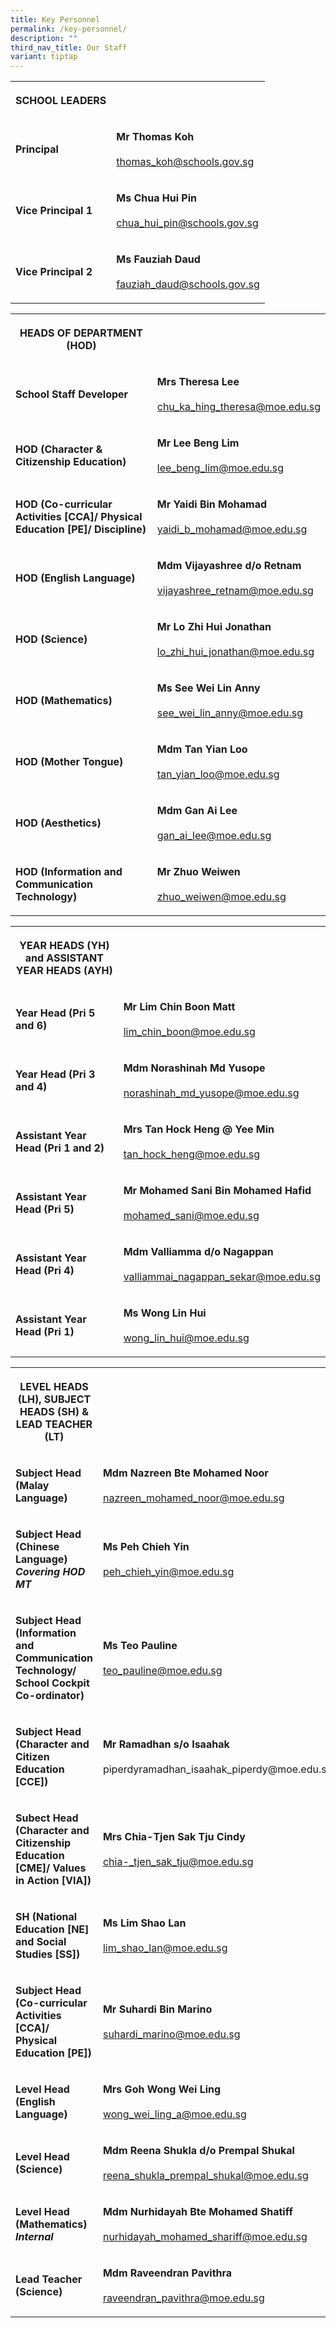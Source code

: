 ```yaml
---
title: Key Personnel
permalink: /key-personnel/
description: ""
third_nav_title: Our Staff
variant: tiptap
---
```

<table><tbody><tr><th rowspan="1" colspan="1"><p><strong>SCHOOL LEADERS</strong></p></th><th rowspan="1" colspan="1"><p></p></th></tr><tr><td rowspan="1" colspan="1"><p><strong>Principal</strong></p></td><td rowspan="1" colspan="1"><p><strong>Mr Thomas Koh</strong><br><br><a href="mailto:thomas_koh@schools.gov.sg" rel="noopener noreferrer nofollow" target="_blank">thomas_koh@schools.gov.sg</a></p></td></tr><tr><td rowspan="1" colspan="1"><p><strong>Vice Principal 1</strong></p></td><td rowspan="1" colspan="1"><p><strong>Ms Chua Hui Pin</strong><br><br><a href="mailto:CHUA_Hui_Pin@schools.gov.sg" rel="noopener noreferrer nofollow" target="_blank">chua_hui_pin@schools.gov.sg</a></p></td></tr><tr><td rowspan="1" colspan="1"><p><strong>Vice Principal 2</strong></p></td><td rowspan="1" colspan="1"><p><strong>Ms Fauziah Daud</strong><br><br><a href="mailto:fauziah_daud@schools.gov.sg" rel="noopener noreferrer nofollow" target="_blank">fauziah_daud@schools.gov.sg</a></p></td></tr></tbody></table><table><tbody><tr><th rowspan="1" colspan="1"><p><strong>HEADS OF DEPARTMENT (HOD)</strong></p></th><th rowspan="1" colspan="1"><p></p></th></tr><tr><td rowspan="1" colspan="1"><p><strong>School Staff Developer</strong></p></td><td rowspan="1" colspan="1"><p><strong>Mrs Theresa Lee</strong><br><br><a href="mailto:chu_ka_hing_theresa@moe.edu.sg" rel="noopener noreferrer nofollow" target="_blank">chu_ka_hing_theresa@moe.edu.sg</a></p></td></tr><tr><td rowspan="1" colspan="1"><p><strong>HOD (Character &amp; Citizenship Education)</strong></p></td><td rowspan="1" colspan="1"><p><strong>Mr Lee Beng Lim</strong><br><br><a href="mailto:lee_beng_lim@moe.edu.sg" rel="noopener noreferrer nofollow" target="_blank">lee_beng_lim@moe.edu.sg</a></p></td></tr><tr><td rowspan="1" colspan="1"><p><strong>HOD (Co-curricular Activities [CCA]/ Physical Education [PE]/ Discipline)</strong></p></td><td rowspan="1" colspan="1"><p><strong>Mr Yaidi Bin Mohamad</strong><br><br><a href="mailto:yaidi_b_mohamad@moe.edu.sg" rel="noopener noreferrer nofollow" target="_blank"> yaidi_b_mohamad@moe.edu.sg</a></p></td></tr><tr><td rowspan="1" colspan="1"><p><strong>HOD (English Language)</strong></p></td><td rowspan="1" colspan="1"><p><strong>Mdm Vijayashree d/o Retnam</strong><br><br><a href="mailto:vijayashree_retnam@moe.edu.sg" rel="noopener noreferrer nofollow" target="_blank">vijayashree_retnam@moe.edu.sg</a></p></td></tr><tr><td rowspan="1" colspan="1"><p><strong>HOD (Science)</strong></p></td><td rowspan="1" colspan="1"><p><strong>Mr Lo Zhi Hui Jonathan</strong><br><br><a href="mailto:lo_zhi_hui_jonathan@moe.edu.sg" rel="noopener noreferrer nofollow" target="_blank">lo_zhi_hui_jonathan@moe.edu.sg</a></p></td></tr><tr><td rowspan="1" colspan="1"><p><strong>HOD (Mathematics)</strong></p></td><td rowspan="1" colspan="1"><p><strong>Ms See Wei Lin Anny</strong><br><br><a href="mailto:see_wei_lin_anny@moe.edu.sg" rel="noopener noreferrer nofollow" target="_blank">see_wei_lin_anny@moe.edu.sg</a></p></td></tr><tr><td rowspan="1" colspan="1"><p><strong>HOD (Mother Tongue)</strong></p></td><td rowspan="1" colspan="1"><p><strong>Mdm Tan Yian Loo</strong><br><br><a href="mailto:tan_yian_loo@moe.edu.sg" rel="noopener noreferrer nofollow" target="_blank">tan_yian_loo@moe.edu.sg</a></p></td></tr><tr><td rowspan="1" colspan="1"><p><strong>HOD (Aesthetics)</strong></p></td><td rowspan="1" colspan="1"><p><strong>Mdm Gan Ai Lee</strong><br><br><a href="mailto:gan_ai_lee@moe.edu.sg" rel="noopener noreferrer nofollow" target="_blank">gan_ai_lee@moe.edu.sg</a></p></td></tr><tr><td rowspan="1" colspan="1"><p><strong>HOD (Information and Communication Technology)</strong></p></td><td rowspan="1" colspan="1"><p><strong>Mr Zhuo Weiwen</strong><br><br><a href="mailto:zhuo_weiwen@moe.edu.sg" rel="noopener noreferrer nofollow" target="_blank">zhuo_weiwen@moe.edu.sg</a></p></td></tr></tbody></table><table><tbody><tr><th rowspan="1" colspan="1"><p><strong>YEAR HEADS (YH) and ASSISTANT YEAR HEADS (AYH)</strong></p></th><th rowspan="1" colspan="1"><p></p></th></tr><tr><td rowspan="1" colspan="1"><p><strong>Year Head (Pri 5 and 6)</strong></p></td><td rowspan="1" colspan="1"><p><strong>Mr Lim Chin Boon Matt</strong><br><br><a href="mailto:lim_chin_boon@moe.edu.sg" rel="noopener noreferrer nofollow" target="_blank">lim_chin_boon@moe.edu.sg</a></p></td></tr><tr><td rowspan="1" colspan="1"><p><strong>Year Head (Pri 3 and 4)</strong></p></td><td rowspan="1" colspan="1"><p><strong>Mdm Norashinah Md Yusope</strong><br><br><a href="mailto:norashinah_md_yusope@moe.edu.sg" rel="noopener noreferrer nofollow" target="_blank">norashinah_md_yusope@moe.edu.sg</a></p></td></tr><tr><td rowspan="1" colspan="1"><p><strong>Assistant Year Head (Pri 1 and 2)</strong></p></td><td rowspan="1" colspan="1"><p><strong>Mrs Tan Hock Heng @ Yee Min</strong><br><br><a href="mailto:tan_hock_heng@moe.edu.sg" rel="noopener noreferrer nofollow" target="_blank">tan_hock_heng@moe.edu.sg</a></p></td></tr><tr><td rowspan="1" colspan="1"><p><strong>Assistant Year Head (Pri 5)</strong></p></td><td rowspan="1" colspan="1"><p><strong>Mr Mohamed Sani Bin Mohamed Hafid</strong><br><br><a href="mailto:mohamed_sani@moe.edu.sg" rel="noopener noreferrer nofollow" target="_blank">mohamed_sani@moe.edu.sg</a></p></td></tr><tr><td rowspan="1" colspan="1"><p><strong>Assistant Year Head (Pri 4)</strong></p></td><td rowspan="1" colspan="1"><p><strong>Mdm Valliamma d/o Nagappan</strong><br><br><a href="mailto:valliammai_nagappan_sekar@moe.edu.sg" rel="noopener noreferrer nofollow" target="_blank">valliammai_nagappan_sekar@moe.edu.sg</a></p></td></tr><tr><td rowspan="1" colspan="1"><p><strong>Assistant Year Head (Pri 1)</strong></p></td><td rowspan="1" colspan="1"><p><strong>Ms Wong Lin Hui</strong><br><br><a href="mailto:wong_lin_hui@moe.edu.sg" rel="noopener noreferrer nofollow" target="_blank">wong_lin_hui@moe.edu.sg</a></p></td></tr></tbody></table><table><tbody><tr><th rowspan="1" colspan="1"><p><strong>LEVEL HEADS (LH), SUBJECT HEADS (SH) &amp; LEAD TEACHER (LT)</strong></p></th><th rowspan="1" colspan="1"><p></p></th></tr><tr><td rowspan="1" colspan="1"><p><strong>Subject Head (Malay Language)</strong></p></td><td rowspan="1" colspan="1"><p><strong>Mdm Nazreen Bte Mohamed Noor</strong><br><br><a href="mailto:nazreen_mohamed_noor@moe.edu.sg" rel="noopener noreferrer nofollow" target="_blank">nazreen_mohamed_noor@moe.edu.sg</a></p></td></tr><tr><td rowspan="1" colspan="1"><p><strong>Subject Head (Chinese Language) </strong><br><strong><em>Covering HOD MT</em></strong></p></td><td rowspan="1" colspan="1"><p><strong>Ms Peh Chieh Yin</strong><br><br><a href="mailto:peh_chieh_yin@moe.edu.sg" rel="noopener noreferrer nofollow" target="_blank">peh_chieh_yin@moe.edu.sg</a></p></td></tr><tr><td rowspan="1" colspan="1"><p><strong>Subject Head (Information and Communication Technology/ School Cockpit Co-ordinator)</strong></p></td><td rowspan="1" colspan="1"><p><strong>Ms Teo Pauline</strong><br><br><a href="mailto:teo_pauline@moe.edu.sg" rel="noopener noreferrer nofollow" target="_blank">teo_pauline@moe.edu.sg</a></p></td></tr><tr><td rowspan="1" colspan="1"><p><strong>Subject Head (Character and Citizen Education [CCE])</strong></p></td><td rowspan="1" colspan="1"><p><strong>Mr Ramadhan s/o Isaahak</strong><br><br>piperdyramadhan_isaahak_piperdy@moe.edu.sg</p></td></tr><tr><td rowspan="1" colspan="1"><p><strong>Subect Head (Character and Citizenship Education [CME]/ Values in Action [VIA])</strong></p></td><td rowspan="1" colspan="1"><p><strong>Mrs Chia-Tjen Sak Tju Cindy</strong><br><br><a href="mailto:chia-_tjen_sak_tju@moe.edu.sg" rel="noopener noreferrer nofollow" target="_blank">chia-_tjen_sak_tju@moe.edu.sg</a></p></td></tr><tr><td rowspan="1" colspan="1"><p><strong>SH (National Education [NE] and Social Studies [SS])</strong></p></td><td rowspan="1" colspan="1"><p><strong>Ms Lim Shao Lan</strong><br><br><a href="mailto:lim_shao_lan@moe.edu.sg" rel="noopener noreferrer nofollow" target="_blank">lim_shao_lan@moe.edu.sg</a></p></td></tr><tr><td rowspan="1" colspan="1"><p><strong>Subject Head (Co-curricular Activities [CCA]/ Physical Education [PE])</strong></p></td><td rowspan="1" colspan="1"><p><strong>Mr Suhardi Bin Marino</strong><br><br><a href="mailto:suhardi_marino@moe.edu.sg" rel="noopener noreferrer nofollow" target="_blank">suhardi_marino@moe.edu.sg</a></p></td></tr><tr><td rowspan="1" colspan="1"><p><strong>Level Head (English Language)</strong></p></td><td rowspan="1" colspan="1"><p><strong>Mrs Goh Wong Wei Ling</strong><br><br><a href="mailto:wong_wei_ling_a@moe.edu.sg" rel="noopener noreferrer nofollow" target="_blank">wong_wei_ling_a@moe.edu.sg</a></p></td></tr><tr><td rowspan="1" colspan="1"><p><strong>Level Head (Science)</strong></p></td><td rowspan="1" colspan="1"><p><strong>Mdm Reena Shukla d/o Prempal Shukal</strong><br><br><a href="mailto:reena_shukla_prempal_shukal@moe.edu.sg" rel="noopener noreferrer nofollow" target="_blank">reena_shukla_prempal_shukal@moe.edu.sg</a></p></td></tr><tr><td rowspan="1" colspan="1"><p><strong>Level Head (Mathematics) </strong><br><strong><em>Internal</em></strong></p></td><td rowspan="1" colspan="1"><p><strong>Mdm Nurhidayah Bte Mohamed Shatiff</strong><br><br><a href="mailto:nurhidayah_mohamed_shariff@moe.edu.sg" rel="noopener noreferrer nofollow" target="_blank">nurhidayah_mohamed_shariff@moe.edu.sg</a></p></td></tr><tr><td rowspan="1" colspan="1"><p><strong>Lead Teacher (Science)</strong></p></td><td rowspan="1" colspan="1"><p><strong>Mdm Raveendran Pavithra</strong><br><br><a href="mailto:raveendran_pavithra@moe.edu.sg" rel="noopener noreferrer nofollow" target="_blank">raveendran_pavithra@moe.edu.sg</a></p></td></tr></tbody></table><p></p>